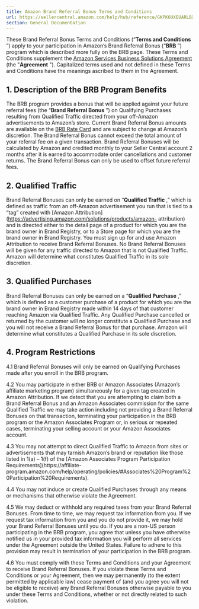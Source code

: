 ```yaml
---
title: Amazon Brand Referral Bonus Terms and Conditions
url: https://sellercentral.amazon.com/help/hub/reference/GKPK6UXEUARLBX9Z
section: General Documentation
---
```


These Brand Referral Bonus Terms and Conditions (“**Terms and Conditions** ”)
apply to your participation in Amazon’s Brand Referral Bonus (“**BRB** ”)
program which is described more fully on the BRB page. These Terms and
Conditions supplement the [Amazon Services Business Solutions
Agreement](/gp/help/G1791) (the "**Agreement** "). Capitalized terms used and
not defined in these Terms and Conditions have the meanings ascribed to them
in the Agreement.

## 1\. Description of the BRB Program Benefits

The BRB program provides a bonus that will be applied against your future
referral fees (the “**Brand Referral Bonus** ”) on Qualifying Purchases
resulting from Qualified Traffic directed from your off-Amazon advertisements
to Amazon’s store. Current Brand Referral Bonus amounts are available on the
[BRB Rate Card](/gp/help/GL9HPJ34VBFP76HX) and are subject to change at
Amazon’s discretion. The Brand Referral Bonus cannot exceed the total amount
of your referral fee on a given transaction. Brand Referral Bonuses will be
calculated by Amazon and credited monthly to your Seller Central account 2
months after it is earned to accommodate order cancellations and customer
returns. The Brand Referral Bonus can only be used to offset future referral
fees.

## 2\. Qualified Traffic

Brand Referral Bonuses can only be earned on “**Qualified Traffic** ,” which
is defined as traffic from an off-Amazon advertisement you run that is tied to
a “tag” created with [Amazon
Attribution](https://advertising.amazon.com/solutions/products/amazon-
attribution) and is directed either to the detail page of a product for which
you are the brand owner in Brand Registry, or to a Store page for which you
are the brand owner in Brand Registry. You must sign up for and use Amazon
Attribution to receive Brand Referral Bonuses. No Brand Referral Bonuses will
be given for any traffic directed to Amazon that is not Qualified Traffic.
Amazon will determine what constitutes Qualified Traffic in its sole
discretion.

## 3\. Qualified Purchases

Brand Referral Bonuses can only be earned on a “**Qualified Purchase** ,”
which is defined as a customer purchase of a product for which you are the
brand owner in Brand Registry made within 14 days of that customer reaching
Amazon via Qualified Traffic. Any Qualified Purchase cancelled or returned by
the customer will no longer constitute a Qualified Purchase and you will not
receive a Brand Referral Bonus for that purchase. Amazon will determine what
constitutes a Qualified Purchase in its sole discretion.

## 4\. Program Restrictions

4.1 Brand Referral Bonuses will only be earned on Qualifying Purchases made
after you enroll in the BRB program.

4.2 You may participate in either BRB or Amazon Associates (Amazon’s affiliate
marketing program) simultaneously for a given tag created in Amazon
Attribution. If we detect that you are attempting to claim both a Brand
Referral Bonus and an Amazon Associates commission for the same Qualified
Traffic we may take action including not providing a Brand Referral Bonuses on
that transaction, terminating your participation in the BRB program or the
Amazon Associates Program or, in serious or repeated cases, terminating your
selling account or your Amazon Associates account.

4.3 You may not attempt to direct Qualified Traffic to Amazon from sites or
advertisements that may tarnish Amazon’s brand or reputation like those listed
in 1(a) – 1(f) of the [Amazon Associates Program Participation
Requirements](https://affiliate-
program.amazon.com/help/operating/policies/#Associates%20Program%20Participation%20Requirements).

4.4 You may not induce or create Qualified Purchases through any means or
mechanisms that otherwise violate the Agreement.

4.5 We may deduct or withhold any required taxes from your Brand Referral
Bonuses. From time to time, we may request tax information from you. If we
request tax information from you and you do not provide it, we may hold your
Brand Referral Bonuses until you do. If you are a non-US person participating
in the BRB program, you agree that unless you have otherwise notified us in
your provided tax information you will perform all services under the
Agreement outside the United States. Failure to adhere to this provision may
result in termination of your participation in the BRB program.

4.6 You must comply with these Terms and Conditions and your Agreement to
receive Brand Referral Bonuses. If you violate these Terms and Conditions or
your Agreement, then we may permanently (to the extent permitted by applicable
law) cease payment of (and you agree you will not be eligible to receive) any
Brand Referral Bonuses otherwise payable to you under these Terms and
Conditions, whether or not directly related to such violation.

